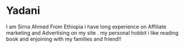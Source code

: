 # Yadani
I am  Sirna Ahmed From Ethiopia i have long experience on Affiliate marketing  and  Advertising on my site . my personal hobbit i like  reading book and enjoining with my families and friend!!
